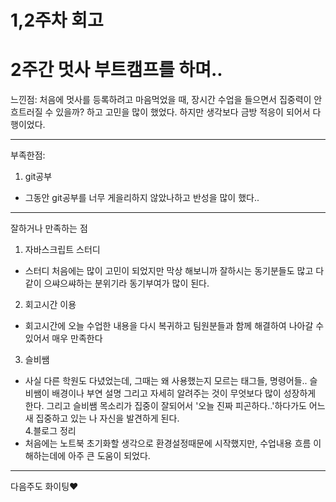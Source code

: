 # 1,2주차 회고

# 2주간 멋사 부트캠프를 하며..

느낀점: 처음에 멋사를 등록하려고 마음먹었을 때, 장시간 수업을 들으면서 집중력이 안흐트러질 수 있을까? 하고 고민을 많이 했었다. 하지만 생각보다 금방 적응이 되어서 다행이었다.

---

부족한점:

1. git공부<br>

- 그동안 git공부를 너무 게을리하지 않았나하고 반성을 많이 했다..<br>

---

잘하거나 만족하는 점

1. 자바스크립트 스터디 <br>

- 스터디 처음에는 많이 고민이 되었지만 막상 해보니까 잘하시는 동기분들도 많고 다같이 으쌰으쌰하는 분위기라 동기부여가 많이 된다.<br>

2. 회고시간 이용<br>

- 회고시간에 오늘 수업한 내용을 다시 복귀하고 팀원분들과 함께 해결하여 나아갈 수 있어서 매우 만족한다<br>

3. 슬비쌤<br>

- 사실 다른 학원도 다녔었는데, 그때는 왜 사용했는지 모르는 태그들, 명령어들..
  슬비쌤이 배경이나 부연 설명 그리고 자세히 알려주는 것이 무엇보다 많이 성장하게 한다.
  그리고 슬비쌤 목소리가 집중이 잘되어서 '오늘 진짜 피곤하다..'하다가도 어느새 집중하고 있는 나 자신을 발견하게 된다.<br> 4.블로그 정리<br>
- 처음에는 노트북 초기화할 생각으로 환경설정때문에 시작했지만, 수업내용 흐름 이해하는데에 아주 큰 도움이 되었다.<br>

---

다음주도 화이팅♥︎
